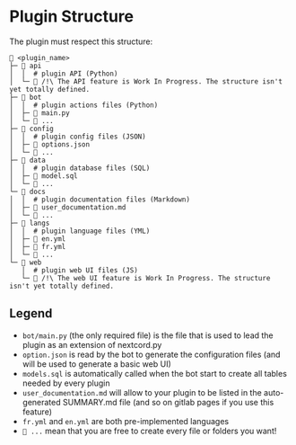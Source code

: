 # Plugin Structure

The plugin must respect this structure:
```
📁 <plugin_name>
├─ 📁 api
│  │  # plugin API (Python)
│  └─ 📄 /!\ The API feature is Work In Progress. The structure isn't yet totally defined.
├─ 📁 bot
│  │  # plugin actions files (Python)
│  ├─ 📄 main.py
│  └─ 📄 ...
├─ 📁 config
│  │  # plugin config files (JSON)
│  ├─ 📄 options.json
│  └─ 📄 ...
├─ 📁 data
│  │  # plugin database files (SQL)
│  ├─ 📄 model.sql
│  └─ 📄 ...
└─ 📁 docs
│  │  # plugin documentation files (Markdown)
│  ├─ 📄 user_documentation.md
│  └─ 📄 ...
├─ 📁 langs
│  │  # plugin language files (YML)
│  ├─ 📄 en.yml
│  ├─ 📄 fr.yml
│  └─ 📄 ...
└─ 📁 web
   │  # plugin web UI files (JS)
   └─ 📄 /!\ The web UI feature is Work In Progress. The structure isn't yet totally defined.
```

## Legend

* `bot/main.py` (the only required file) is the file that is used to lead the plugin as an extension of nextcord.py
* `option.json` is read by the bot to generate the configuration files (and will be used to generate a basic web UI)
* `models.sql` is automatically called when the bot start to create all tables needed by every plugin
* `user_documentation.md` will allow to your plugin to be listed in the auto-generated SUMMARY.md file (and so on gitlab pages if you use this feature)
* `fr.yml` and `en.yml` are both pre-implemented languages
* `📄 ...` mean that you are free to create every file or folders you want!